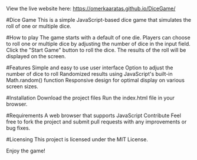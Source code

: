 View the live website here: https://omerkaaratas.github.io/DiceGame/


#Dice Game
This is a simple JavaScript-based dice game that simulates the roll of one or multiple dice.

#How to play
The game starts with a default of one die.
Players can choose to roll one or multiple dice by adjusting the number of dice in the input field.
Click the "Start Game" button to roll the dice.
The results of the roll will be displayed on the screen.

#Features
Simple and easy to use user interface
Option to adjust the number of dice to roll
Randomized results using JavaScript's built-in Math.random() function
Responsive design for optimal display on various screen sizes.

#Installation
Download the project files
Run the index.html file in your browser.

#Requirements
A web browser that supports JavaScript
Contribute
Feel free to fork the project and submit pull requests with any improvements or bug fixes.

#Licensing
This project is licensed under the MIT License.

Enjoy the game!



